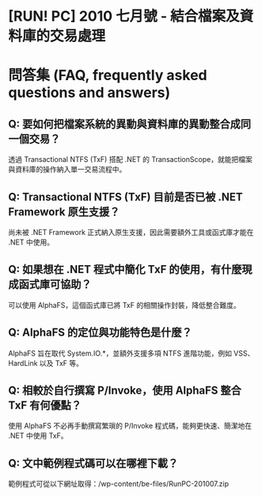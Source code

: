 # [RUN! PC] 2010 七月號 - 結合檔案及資料庫的交易處理

# 問答集 (FAQ, frequently asked questions and answers)

## Q: 要如何把檔案系統的異動與資料庫的異動整合成同一個交易？
透過 Transactional NTFS (TxF) 搭配 .NET 的 TransactionScope，就能把檔案與資料庫的操作納入單一交易流程中。

## Q: Transactional NTFS (TxF) 目前是否已被 .NET Framework 原生支援？
尚未被 .NET Framework 正式納入原生支援，因此需要額外工具或函式庫才能在 .NET 中使用。

## Q: 如果想在 .NET 程式中簡化 TxF 的使用，有什麼現成函式庫可協助？
可以使用 AlphaFS，這個函式庫已將 TxF 的相關操作封裝，降低整合難度。

## Q: AlphaFS 的定位與功能特色是什麼？
AlphaFS 旨在取代 System.IO.*，並額外支援多項 NTFS 進階功能，例如 VSS、HardLink 以及 TxF 等。

## Q: 相較於自行撰寫 P/Invoke，使用 AlphaFS 整合 TxF 有何優點？
使用 AlphaFS 不必再手動撰寫繁瑣的 P/Invoke 程式碼，能夠更快速、簡潔地在 .NET 中使用 TxF。

## Q: 文中範例程式碼可以在哪裡下載？
範例程式可從以下網址取得：/wp-content/be-files/RunPC-201007.zip
